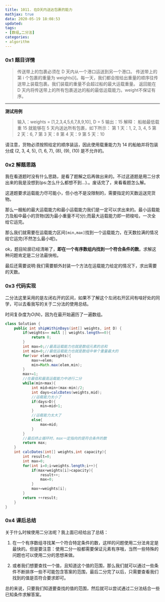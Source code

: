 ```yaml
---
title: 1011. 在D天内送达包裹的能力
mathjax: true
data: 2020-05-19 18:08:53
updated:
tags:
- [数组,二分法]
categories:
- algorithm
---
```


### 0x1 题目详情

>传送带上的包裹必须在 D 天内从一个港口运送到另一个港口。
传送带上的第 i 个包裹的重量为 weights[i]。每一天，我们都会按给出重量的顺序往传送带上装载包裹。我们装载的重量不会超过船的最大运载重量。
返回能在 D 天内将传送带上的所有包裹送达的船的最低运载能力。weight不保证有序。
---

**测试用例**

>输入：weights = [1,2,3,4,5,6,7,8,9,10], D = 5
输出：15
解释：
船舶最低载重 15 就能够在 5 天内送达所有包裹，如下所示：
第 1 天：1, 2, 3, 4, 5
第 2 天：6, 7
第 3 天：8
第 4 天：9
第 5 天：10

请注意，货物必须按照给定的顺序装运，因此使用载重能力为 14 的船舶并将包装分成 (2, 3, 4, 5), (1, 6, 7), (8), (9), (10) 是不允许的。

### 0x2 解题思路

我在看道题时没有什么思路，是看了题解之后再做出来的。不过这道题是用二分求出来的我是没想到(ps:怎么什么都想不到...).。废话完了，来看看题怎么解。

这道题要求运载能力尽可能小，但小也不是没限制的，需要指定的天数运送完货物。

那么一艘船的最大运载能力和最小运载能力我们是一定可以求出来的。最小运载能力及船中最小的货物(因为最小重量不可分);而最大运载能力即一把梭哈，一次全给它运完。

那么我们就需要在运载能力区间`[min,max]`找到一个运载能力，在天数拉满的情况给它运完(不然怎么最小呢)。

ok，题目轮廓已经清晰了，**即在一个有序数组内找到一个符合条件的数**。求解这种问题肯定是二分法最快啦。

最后还需要说明:我们需要额外封装一个方法在运载能力给定的情况下，求出需要的天数。

### 0x3 代码实现

二分法这里采用的是左闭右开的区间，如果不了解这个左闭右开区间有啥好处的同学，可以去看我写的关于二分法的使用总结。

时间复杂度为$O(N)$，因为在最开始遍历了一遍数组。

``` java
class Solution {
    public int shipWithinDays(int[] weights, int D) {
        if(weights== null || weights.length==0){
            return 0;
        }
        int max=0;//最高运载能力也就是数组元素的总和
        int min=0;//最低运载能力也就是数组中单个重量最大的
        for(var elem:weights){
            max+=elem;
            min=Math.max(elem,min);
        }
        max+=1;
        //在最低和最高运载能力中进行二分
        while(min<max){
            int mid=min+(max-min)/2;
            int days=calcDates(weights,mid);
            //运载能力太小了
            if(days>D){
                min=mid+1;
            }
            //运载能力太大了
            else{
                max=mid;
            }
        }
        //最后终止循环时，max一定指向的是符合条件的数
        return max;
    }
    int calcDates(int[] weights,int capacity){
        int result=0;
        int max=0;
        for(int i=0;i<weights.length;i++){
            if(max+weights[i]>capacity){
                result++;
                max=0;
            }
            max+=weights[i];
        }
        return ++result;
    }
}

```

### 0x4 课后总结

关于什么时候使用二分法呢？我上面已经给出了总结：

1. 在一个有序数组寻找某一个符合特定条件的数，这样的问题使用二分法肯定是最快的。但是要注意：使用二分一般都需要保证元素有序哦，当然一些特殊的问题也可以使用二分的思想来做。

2. 或者我们想要查找一个值，且知道这个值的范围，那么我们就可以通过一些条件不断排序一些不可能包含答案的范围，最后二分完了以后，只需要查看我们找到的值是否符合要求即可。

总的来说，只要我们知道要查找的值的范围，然后就可以尝试通过二分法结合一些已知条件求解答案。